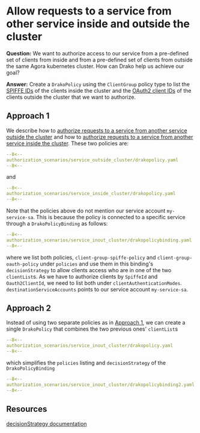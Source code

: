 # Allow requests to a service from other service inside and outside the cluster

**Question:** We want to authorize access to our service from a pre-defined set of clients from inside and from a pre-defined set of clients from outside the same Agora kubernetes cluster. How can Drako help us achieve our goal?

**Answer:** Create a `DrakoPolicy` using the `ClientGroup` policy type to list the [SPIFFE IDs](https://developer.woven-city.toyota/docs/default/component/spire/00_whats_spiffe_spire/) of the clients inside the cluster
and the [OAuth2 client IDs](https://www.oauth.com/oauth2-servers/client-registration/client-id-secret/) of the clients outside the cluster that we want to authorize.

## Approach 1

We describe how to [authorize requests to a service from another service outside the cluster](../../service_outside_cluster/scenario) and how to [authorize requests to a service from another service inside the cluster](../../service_inside_cluster/scenario). These two policies are:

```yaml
--8<--
authorization_scenarios/service_outside_cluster/drakopolicy.yaml
--8<--
```

and

```yaml
--8<--
authorization_scenarios/service_inside_cluster/drakopolicy.yaml
--8<--
```

Note that the policies above do not mention our service account `my-service-sa`.
This is because the policy is connected to a specific service through a `DrakoPolicyBinding` as follows:

```yaml
--8<--
authorization_scenarios/service_inout_cluster/drakopolicybinding.yaml
--8<--
```

where we list both policies, `client-group-spiffe-policy` and `client-group-oauth-policy` under `policies` and use them in this binding's `decisionStrategy`
to allow clients access who are in one of the two `clientList`s. As we have to authorize clients by `SpiffeId` and `Oauth2ClientId`, we need to list both under `clientAuthenticationModes`.
`destinationServiceAccounts` points to our service account `my-service-sa`.

## Approach 2

 Instead of using two separate policies as in [Approach 1](#approach-1), we can create a single `DrakoPolicy` that combines the two previous ones' `clientList`s

```yaml
--8<--
authorization_scenarios/service_inout_cluster/drakopolicy.yaml
--8<--
```

which simplifies the `policies` listing and `decisionStrategy` of the `DrakoPolicyBinding`

```yaml
--8<--
authorization_scenarios/service_inout_cluster/drakopolicybinding2.yaml
--8<--
```

## Resources

[decisionStrategy documentation](../../../crd/DrakoPolicyBinding/#policies-and-decisionstrategy)
